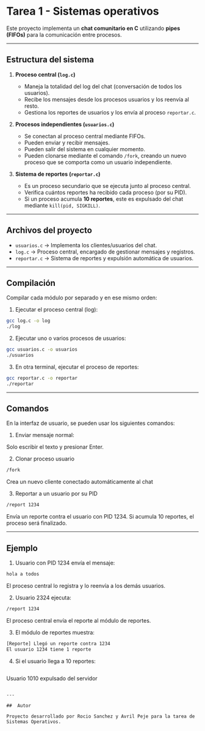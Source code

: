 #  Tarea 1 - Sistemas operativos 

Este proyecto implementa un **chat comunitario en C** utilizando **pipes (FIFOs)** para la comunicación entre procesos.  

---

##  Estructura del sistema

1. **Proceso central (`log.c`)**  
   - Maneja la totalidad del log del chat (conversación de todos los usuarios).  
   - Recibe los mensajes desde los procesos usuarios y los reenvía al resto.  
   - Gestiona los reportes de usuarios y los envía al proceso `reportar.c`.

2. **Procesos independientes (`usuarios.c`)**  
   - Se conectan al proceso central mediante FIFOs.  
   - Pueden enviar y recibir mensajes.  
   - Pueden salir del sistema en cualquier momento.  
   - Pueden clonarse mediante el comando `/fork`, creando un nuevo proceso que se comporta como un usuario independiente.

3. **Sistema de reportes (`reportar.c`)**  
   - Es un proceso secundario que se ejecuta junto al proceso central.  
   - Verifica cuántos reportes ha recibido cada proceso (por su PID).  
   - Si un proceso acumula **10 reportes**, este es expulsado del chat mediante `kill(pid, SIGKILL)`.

---

##  Archivos del proyecto

- `usuarios.c` → Implementa los clientes/usuarios del chat.  
- `log.c` → Proceso central, encargado de gestionar mensajes y registros.  
- `reportar.c` → Sistema de reportes y expulsión automática de usuarios.  

---

##  Compilación

Compilar cada módulo por separado y en ese mismo orden:


1. Ejecutar el proceso central (log):
   
```bash
gcc log.c -o log
./log
```

2. Ejecutar uno o varios procesos de usuarios:

```bash
gcc usuarios.c -o usuarios
./usuarios
```

3. En otra terminal, ejecutar el proceso de reportes:

```bash
gcc reportar.c -o reportar
./reportar
```

---

##  Comandos

En la interfaz de usuario, se pueden usar los siguientes comandos:

1. Enviar mensaje normal:

Solo escribir el texto y presionar Enter.

2. Clonar proceso usuario

```bash
/fork
```
Crea un nuevo cliente conectado automáticamente al chat

3. Reportar a un usuario por su PID

```bash
/report 1234
```
Envía un reporte contra el usuario con PID 1234.
Si acumula 10 reportes, el proceso será finalizado.

---
##  Ejemplo

1. Usuario con PID 1234 envía el mensaje:
   
```bash
hola a todos
```

El proceso central lo registra y lo reenvía a los demás usuarios.

2. Usuario 2324 ejecuta:
   
```bash
/report 1234
```
El proceso central envía el reporte al módulo de reportes.

3. El módulo de reportes muestra:
```bash
[Reporte] Llegó un reporte contra 1234
El usuario 1234 tiene 1 reporte
```

4. Si el usuario llega a 10 reportes:
   ```bash
Usuario 1010 expulsado del servidor
```

---

##  Autor

Proyecto desarrollado por Rocio Sanchez y Avril Peje para la tarea de Sistemas Operativos.
